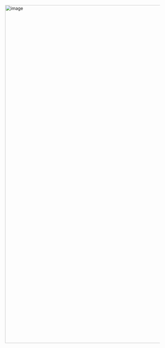 <img width="1099" alt="image" src="https://github.com/overpathz/servlets-microservices/assets/72043323/949f1569-ab01-4a02-88b0-f0fd21a7f82f">
